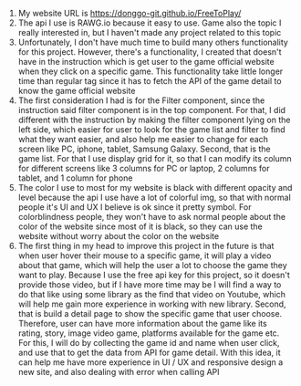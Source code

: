 1. My website URL is https://donggo-git.github.io/FreeToPlay/
2. The api I use is RAWG.io because it easy to use. Game also the topic I really interested in, 
but I haven't made any project related to this topic
3. Unfortunately, I don't have much time to build many others functionality for this project.
However, there's a functionality, I created that doesn't have in the instruction which is get user
to the game official website when they click on a specific game. This functionality take little longer
time than regular <a> tag since it has to fetch the API of the game detail to know the game official website
4. The first consideration I had is for the Filter component, since the instruction said filter component is in the top component. For that, I did different with the instruction by making the filter component
lying on the left side, which easier for user to look for the game list and filter to find what they want
easier, and also help me easier to change for each screen like PC, iphone, tablet, Samsung Galaxy.
Second, that is the game list. For that I use display grid for it, so that I can modify its column for different screens like 3 columns for PC or laptop, 2 columns for tablet, and 1 column for phone
5. The color I use to most for my website is black with different opacity and level because the api I use have a lot of colorful img, so that with normal people it's UI and UX I believe is ok since it pretty symbol. For colorblindness people, they won't have to ask normal people about the color of the website since most of it is black, so they can use the website without worry about the color on the website
6. The first thing in my head to improve this project in the future is that when user hover their mouse to a specific game, it will play a video about that game, which will help the user a lot to choose the game they want to play. Because I use the free api key for this project, so it doesn't provide those video, but if I have more time may be I will find a way to do that like using some library as the find that video on Youtube, which will help me gain more experience in working with new library.
Second, that is build a detail page to show the specific game that user choose. Therefore, user can have more information about the game like its rating, story, image video game, platforms available for the game etc. For this, I will do by collecting the game id and name when user click, and use that to get the data from API for game detail. With this idea, it can help me have more experience in UI / UX and responsive design a new site, and also dealing with error when calling API

 

